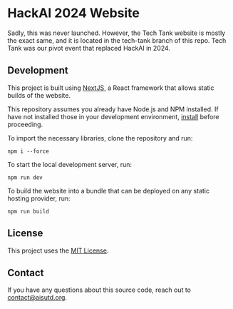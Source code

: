 # HackAI 2024 Website
Sadly, this was never launched. However, the Tech Tank website is mostly the exact same, and it is located in the tech-tank branch of this repo. Tech Tank was our pivot event that replaced HackAI in 2024. 

## Development
This project is built using [NextJS](https://nextjs.org/), a React framework
that allows static builds of the website.

This repository assumes you already have Node.js and NPM installed. If have not
installed those in your development environment, [install](https://nodejs.dev/)
before proceeding.

To import the necessary libraries, clone the repository and run:
```shell script
npm i --force
```

To start the local development server, run:
```shell script
npm run dev
```

To build the website into a bundle that can be deployed on any static hosting
provider, run:
```shell script
npm run build
```

## License
This project uses the [MIT License](./LICENSE).

## Contact
If you have any questions about this source code, reach out to contact@aisutd.org.
